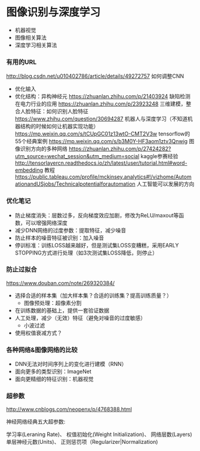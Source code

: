 
# 图像识别与深度学习

- 机器视觉
- 图像相关算法
- 深度学习相关算法

### 有用的URL

http://blog.csdn.net/u010402786/article/details/49272757 如何调整CNN
  - 优化输入
  - 优化结构：异构神经元
https://zhuanlan.zhihu.com/p/21403924 缺陷检测在电力行业的应用
https://zhuanlan.zhihu.com/p/23923248 三维建模，整合人脸特征：如何识别人脸特征
https://www.zhihu.com/question/30694287 机器人与深度学习（不知道机器结构的时候如何让机器实现功能）
https://mp.weixin.qq.com/s/tCUpGC01z13wtO-CMT2V3w tensorflow的55个经典案例
https://mp.weixin.qq.com/s/b3M0Y-HF3aom1ztv3Qnwig 图像识别方向的多种网络
https://zhuanlan.zhihu.com/p/27424282?utm_source=wechat_session&utm_medium=social kaggle参赛经验
http://tensorlayercn.readthedocs.io/zh/latest/user/tutorial.html#word-embedding 教程
https://public.tableau.com/profile/mckinsey.analytics#!/vizhome/AutomationandUSjobs/Technicalpotentialforautomation 人工智能可以发展的方向

### 优化笔记

- 防止梯度消失：层数过多，反向梯度效应加剧，修改为ReLU/maxout等函数，可以增强网络深度
- 减少DNN网络的过度参数：提取特征，减少噪音
- 防止样本的噪音特征被识别：加入噪音
- 停训标准：训练LOSS越来越好，但是测试集LOSS变糟糕，采用EARLY STOPPING方式进行处理（如3次测试集LOSS降低，则停止）

### 防止过拟合

https://www.douban.com/note/269320384/

- 选择合适的样本集（加大样本集？合适的训练集？提高训练质量？）
  - 图像预处理：超像素分割
- 在训练数据的基础上，提供一套验证数据
- 人工处理，减少（无效）特征（避免对噪音的过度敏感）
  - 小波过滤
- 使用权值衰减方式？

### 各种网络&图像网络的比较

- DNN无法对时间序列上的变化进行建模（RNN）
- 面向更多的类型识别：ImageNet
- 面向更精细的特征识别：机器视觉

### 超参数

http://www.cnblogs.com/neopenx/p/4768388.html

神经网络经典五大超参数:

学习率(Leraning Rate)、
权值初始化(Weight Initialization)、
网络层数(Layers)
单层神经元数(Units)、
正则惩罚项（Regularizer|Normalization)
